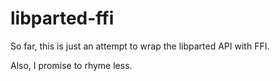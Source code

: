 # libparted-ffi

So far, this is just an attempt to wrap the libparted API with FFI.

Also, I promise to rhyme less.
